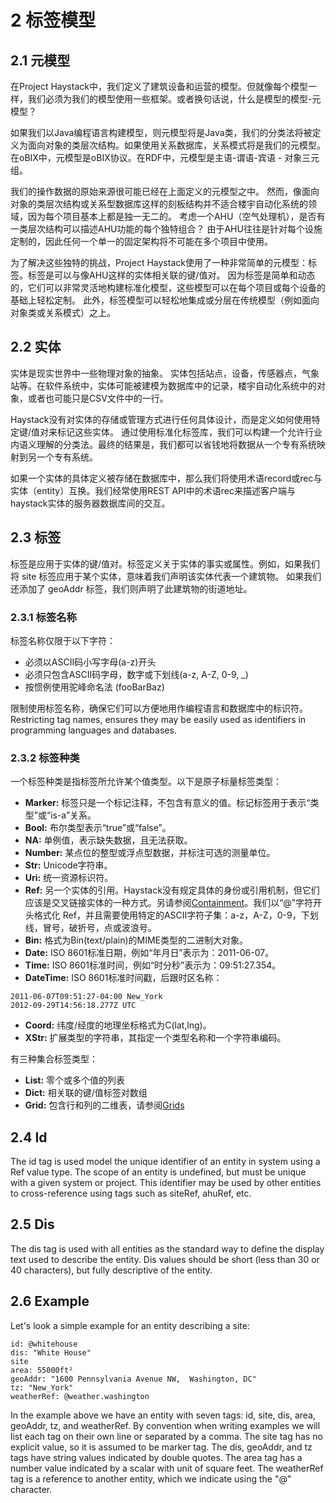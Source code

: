 # 2 标签模型
## 2.1 元模型
在Project Haystack中，我们定义了建筑设备和运营的模型。但就像每个模型一样，我们必须为我们的模型使用一些框架。或者换句话说，什么是模型的模型-元模型？

如果我们以Java编程语言构建模型，则元模型将是Java类，我们的分类法将被定义为面向对象的类层次结构。如果使用关系数据库，关系模式将是我们的元模型。 在oBIX中，元模型是oBIX协议。在RDF中，元模型是主语-谓语-宾语 - 对象三元组。

我们的操作数据的原始来源很可能已经在上面定义的元模型之中。 然而，像面向对象的类层次结构或关系型数据库这样的刻板结构并不适合楼宇自动化系统的领域，因为每个项目基本上都是独一无二的。 考虑一个AHU（空气处理机），是否有一类层次结构可以描述AHU功能的每个独特组合？ 由于AHU往往是针对每个设施定制的，因此任何一个单一的固定架构将不可能在多个项目中使用。

为了解决这些独特的挑战，Project Haystack使用了一种非常简单的元模型：标签。标签是可以与像AHU这样的实体相关联的键/值对。 因为标签是简单和动态的，它们可以非常灵活地构建标准化模型，这些模型可以在每个项目或每个设备的基础上轻松定制。 此外，标签模型可以轻松地集成或分层在传统模型（例如面向对象类或关系模式）之上。

## 2.2 实体
实体是现实世界中一些物理对象的抽象。 实体包括站点，设备，传感器点，气象站等。在软件系统中，实体可能被建模为数据库中的记录，楼宇自动化系统中的对象，或者也可能只是CSV文件中的一行。

Haystack没有对实体的存储或管理方式进行任何具体设计，而是定义如何使用特定键/值对来标记这些实体。 通过使用标准化标签库，我们可以构建一个允许行业内语义理解的分类法。最终的结果是，我们都可以省钱地将数据从一个专有系统映射到另一个专有系统。

如果一个实体的具体定义被存储在数据库中，那么我们将使用术语record或rec与实体（entity）互换。我们经常使用REST API中的术语rec来描述客户端与haystack实体的服务器数据库间的交互。

## 2.3 标签
标签是应用于实体的键/值对。标签定义关于实体的事实或属性。例如，如果我们将 site 标签应用于某个实体，意味着我们声明该实体代表一个建筑物。 如果我们还添加了 geoAddr 标签，我们则声明了此建筑物的街道地址。

### 2.3.1 标签名称
标签名称仅限于以下字符：

+ 必须以ASCII码小写字母(a-z)开头
+ 必须只包含ASCII码字母，数字或下划线(a-z, A-Z, 0-9, _)
+ 按惯例使用驼峰命名法 (fooBarBaz)

限制使用标签名称，确保它们可以方便地用作编程语言和数据库中的标识符。
Restricting tag names, ensures they may be easily used as identifiers in programming languages and databases.

### 2.3.2 标签种类
一个标签种类是指标签所允许某个值类型。以下是原子标量标签类型：
+ **Marker:** 标签只是一个标记注释，不包含有意义的值。标记标签用于表示“类型”或“is-a”关系。
+ **Bool:** 布尔类型表示“true”或“false”。
+ **NA:** 单例值，表示缺失数据，且无法获取。
+ **Number:** 某点位的整型或浮点型数据，并标注可选的测量单位。
+ **Str:** Unicode字符串。
+ **Uri:** 统一资源标识符。
+ **Ref:** 另一个实体的引用。Haystack没有规定具体的身份或引用机制，但它们应该是交叉链接实体的一种方式。另请参阅[Containment]()。我们以“@”字符开头格式化 Ref，并且需要使用特定的ASCII字符子集：a-z，A-Z，0-9，下划线，冒号，破折号，点或波浪号。
+ **Bin:** 格式为Bin(text/plain)的MIME类型的二进制大对象。
+ **Date:** ISO 8601标准日期，例如“年月日”表示为：2011-06-07。
+ **Time:** ISO 8601标准时间，例如“时分秒”表示为：09:51:27.354。
+ **DateTime:** ISO 8601标准时间戳，后跟时区名称：
```
2011-06-07T09:51:27-04:00 New_York
2012-09-29T14:56:18.277Z UTC
```
+ **Coord:** 纬度/经度的地理坐标格式为C(lat,lng)。
+ **XStr:** 扩展类型的字符串，其指定一个类型名称和一个字符串编码。

有三种集合标签类型：

+ **List:** 零个或多个值的列表
+ **Dict:** 相关联的键/值标签对数组
+ **Grid:** 包含行和列的二维表，请参阅[Grids]()

## 2.4 Id
The id tag is used model the unique identifier of an entity in system using a Ref value type. The scope of an entity is undefined, but must be unique with a given system or project. This identifier may be used by other entities to cross-reference using tags such as siteRef, ahuRef, etc.

## 2.5 Dis
The dis tag is used with all entities as the standard way to define the display text used to describe the entity. Dis values should be short (less than 30 or 40 characters), but fully descriptive of the entity.

## 2.6 Example
Let's look a simple example for an entity describing a site:
```
id: @whitehouse
dis: "White House"
site
area: 55000ft²
geoAddr: "1600 Pennsylvania Avenue NW,  Washington, DC"
tz: "New_York"
weatherRef: @weather.washington
```
In the example above we have an entity with seven tags: id, site, dis, area, geoAddr, tz, and weatherRef. By convention when writing examples we will list each tag on their own line or separated by a comma. The site tag has no explicit value, so it is assumed to be marker tag. The dis, geoAddr, and tz tags have string values indicated by double quotes. The area tag has a number value indicated by a scalar with unit of square feet. The weatherRef tag is a reference to another entity, which we indicate using the "@" character.



